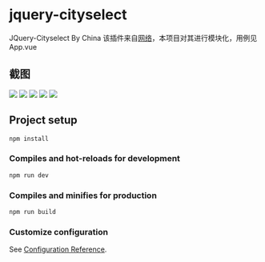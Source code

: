 # jquery-cityselect
JQuery-Cityselect By China
该插件来自[网络](http://www.bootstrapmb.com/item/9663)，本项目对其进行模块化，用例见App.vue
## 截图
![](./docs/截图_选择区域_20220601203837.jpg)
![](./docs/截图_选择区域_20220601203844.jpg)
![](./docs/截图_选择区域_20220601203849.jpg)
![](./docs/截图_选择区域_20220601203855.jpg)
![](./docs/截图_选择区域_20220601203859.jpg)
## Project setup
```
npm install
```

### Compiles and hot-reloads for development
```
npm run dev
```

### Compiles and minifies for production
```
npm run build
```

### Customize configuration
See [Configuration Reference](https://cli.vuejs.org/config/).
